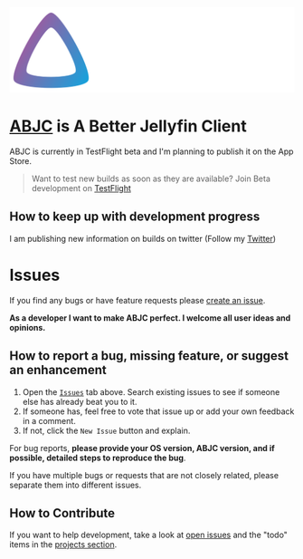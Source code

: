 ![Logo](https://github.com/ABJC/ABJC-tvOS/blob/main/Assets/wide_dark%403x.png)

# [ABJC](http://abjc.tech/beta) is A Better Jellyfin Client

ABJC is currently in TestFlight beta and I'm planning to publish it on the App Store. 

> Want to test new builds as soon as they are available? 
> Join Beta development on [TestFlight](https://abjc.tech/beta)


## How to keep up with development progress

I am publishing new information on builds on twitter (Follow my [Twitter](https://twitter.com/abjc_app))

# Issues

If you find any bugs or have feature requests please [create an issue](https://github.com/ABJC/ABJC-tvOS/issues). 

__As a developer I want to make ABJC perfect. I welcome all user ideas and opinions.__

## How to report a bug, missing feature, or suggest an enhancement

1. Open the [`Issues`](https://github.com/ABJC/ABJC-tvOS/issues) tab above. Search existing issues to see if someone else has already beat you to it. 
2. If someone has, feel free to vote that issue up or add your own feedback in a comment.
3. If not, click the `New Issue` button and explain. 

For bug reports, **please provide your OS version, ABJC version, and if possible, detailed steps to reproduce the bug**.

If you have multiple bugs or requests that are not closely related, please separate them into different issues.

## How to Contribute
If you want to help development, take a look at [open issues](https://github.com/ABJC/ABJC-tvOS/issues) and the "todo" items in the [projects section](https://github.com/ABJC/ABJC-tvOS/projects/3).



